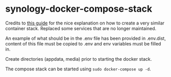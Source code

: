 # synology-docker-compose-stack
Credits to [this guide](https://www.smarthomebeginner.com/docker-media-server-2022/#Building_Docker_Media_Server) for the nice explanation on how to create a very similar container stack. Replaced some services that are no longer maintained.

An example of what should be in the .env file has been provided in .env.dist, content of this file must be copied to .env and env variables must be filled in.

Create directories (appdata, media) prior to starting the docker stack.

The compose stack can be started using `sudo docker-compose up -d`.
